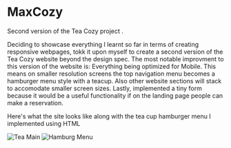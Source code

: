 # MaxCozy
Second version of the Tea Cozy project .


Deciding to showcase everything I learnt so far in terms of creating responsive webpages, tokk it upon myself to create a second version of the Tea Cozy website beyond the design spec. The most notable improvment to this version of the website is: Everything being optimized for Mobile. This means on smaller resolution screens the top navigation menu becomes a hamburger menu style with a teacup. Also other website sections will stack to accomodate smaller screen sizes. Lastly, implemented a tiny form because it would be a useful functionality if on the landing page people can make a reservation. 

Here's what the site looks like along with the tea cup hamburger menu I implemented using HTML

![Tea Main](https://user-images.githubusercontent.com/99679318/191575635-793ddcf7-175d-47f8-ad4c-e562f80e994c.jpeg)
![Hamburg Menu](https://user-images.githubusercontent.com/99679318/191575787-f841d26b-99e5-4d10-af2a-52ce5ae44660.png)
